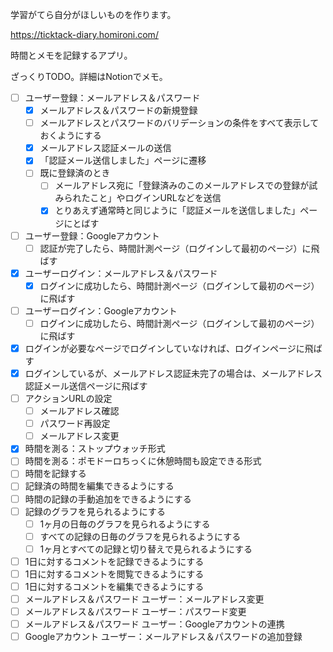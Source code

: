 学習がてら自分がほしいものを作ります。

https://ticktack-diary.homironi.com/

時間とメモを記録するアプリ。

ざっくりTODO。詳細はNotionでメモ。

- [ ] ユーザー登録：メールアドレス＆パスワード
  - [x] メールアドレス＆パスワードの新規登録
  - [ ] メールアドレスとパスワードのバリデーションの条件をすべて表示しておくようにする
  - [x] メールアドレス認証メールの送信
  - [x] 「認証メール送信しました」ページに遷移
  - [ ] 既に登録済のとき
    - [ ] メールアドレス宛に「登録済みのこのメールアドレスでの登録が試みられたこと」やログインURLなどを送信
    - [x] とりあえず通常時と同じように「認証メールを送信しました」ページにとばす
- [ ] ユーザー登録：Googleアカウント
  - [ ] 認証が完了したら、時間計測ページ（ログインして最初のページ）に飛ばす
- [x] ユーザーログイン：メールアドレス＆パスワード
  - [x] ログインに成功したら、時間計測ページ（ログインして最初のページ）に飛ばす
- [ ] ユーザーログイン：Googleアカウント
  - [ ] ログインに成功したら、時間計測ページ（ログインして最初のページ）に飛ばす
- [x] ログインが必要なページでログインしていなければ、ログインページに飛ばす
- [x] ログインしているが、メールアドレス認証未完了の場合は、メールアドレス認証メール送信ページに飛ばす
- [ ] アクションURLの設定
  - [ ] メールアドレス確認
  - [ ] パスワード再設定
  - [ ] メールアドレス変更
- [x] 時間を測る：ストップウォッチ形式
- [ ] 時間を測る：ポモドーロちっくに休憩時間も設定できる形式
- [ ] 時間を記録する
- [ ] 記録済の時間を編集できるようにする
- [ ] 時間の記録の手動追加をできるようにする
- [ ] 記録のグラフを見られるようにする
  - [ ] 1ヶ月の日毎のグラフを見られるようにする
  - [ ] すべての記録の日毎のグラフを見られるようにする
  - [ ] 1ヶ月とすべての記録と切り替えで見られるようにする
- [ ] 1日に対するコメントを記録できるようにする
- [ ] 1日に対するコメントを閲覧できるようにする
- [ ] 1日に対するコメントを編集できるようにする
- [ ] メールアドレス＆パスワード ユーザー：メールアドレス変更
- [ ] メールアドレス＆パスワード ユーザー：パスワード変更
- [ ] メールアドレス＆パスワード ユーザー：Googleアカウントの連携
- [ ] Googleアカウント ユーザー：メールアドレス＆パスワードの追加登録
